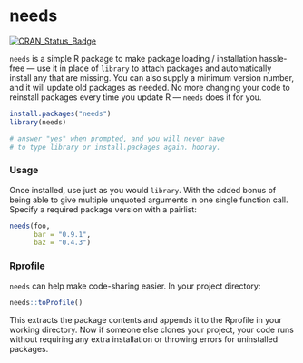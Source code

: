 <!-- README.md is generated from readme-src.Rmd. Please edit that file -->



# needs
[![CRAN_Status_Badge](http://www.r-pkg.org/badges/version/needs)](http://cran.r-project.org/package=needs)

`needs` is a simple R package to make package loading / installation hassle-free &mdash; use it in place of `library` to attach packages and automatically install any that are missing. You can also supply a minimum version number, and it will update old packages as needed. No more changing your code to reinstall packages every time you update R &mdash; `needs` does it for you.


```r
install.packages("needs")
library(needs)

# answer "yes" when prompted, and you will never have
# to type library or install.packages again. hooray.
```

### Usage
Once installed, use just as you would `library`. With the added bonus of being able to give multiple unquoted arguments in one single function call. Specify a required package version with a pairlist:


```r
needs(foo,
      bar = "0.9.1",
      baz = "0.4.3")
```


### Rprofile
`needs` can help make code-sharing easier. In your project directory:

```r
needs::toProfile()
```
This extracts the package contents and appends it to the Rprofile in your working directory. Now if someone else clones your project, your code runs without requiring any extra installation or throwing errors for uninstalled packages.
